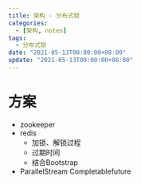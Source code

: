 ```yaml
---
title: 架构 - 分布式锁
categories: 
  - [架构, notes]
tags:
  - 分布式锁
date: "2021-05-13T00:00:00+08:00"
update: "2021-05-13T00:00:00+08:00"
---
```


# 方案

- zookeeper
- redis
  - 加锁、解锁过程
  - 过期时间
  - 结合Bootstrap
- ParallelStream Completablefuture


